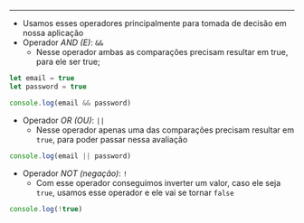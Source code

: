 ___
- Usamos esses operadores principalmente para tomada de decisão em nossa aplicação
- Operador *AND (E)*: `&&`
	- Nesse operador ambas as comparações precisam resultar em true, para ele ser true;
```js
let email = true
let password = true

console.log(email && password)
```
- Operador *OR (OU)*: `||`
	- Nesse operador apenas uma das comparações precisam resultar em `true`, para poder passar nessa avaliação
```js
console.log(email || password)
```
- Operador *NOT (negação)*: `!`
	- Com esse operador conseguimos inverter um valor, caso ele seja `true`, usamos esse operador e ele vai se tornar `false`
```js
console.log(!true)
```